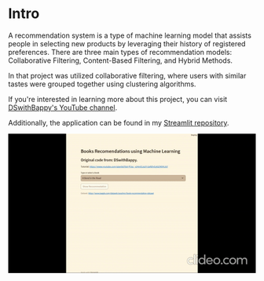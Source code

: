 # Intro

A recommendation system is a type of machine learning model that assists people in selecting new products by leveraging their history of registered preferences. There are three main types of recommendation models: Collaborative Filtering, Content-Based Filtering, and Hybrid Methods.

In that project was utilized collaborative filtering, where users with similar tastes were grouped together using clustering algorithms.

If you're interested in learning more about this project, you can visit [DSwithBappy's YouTube channel](https://www.youtube.com/playlist?list=PLkz_y24mlSJa37r2xNDyEgt0Z4ilHtJ07).
 
Additionally, the application can be found in my [Streamlit repository](https://romario-book-recommendation.streamlit.app/).

![Stremlit](book.gif)